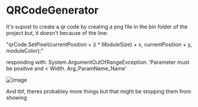# QRCodeGenerator

It's supost to create a qr code by creating a png file in the bin folder of the project but, it doesn't because of the line:

"qrCode.SetPixel(currentPosition + (i * ModuleSize) + x, currentPosition + y, moduleColor);"

responding with: 
System.ArgumentOutOfRangeException: 'Parameter must be positive and < Width. Arg_ParamName_Name'

![image](https://github.com/Death-Coffin/QRCodeGenerator/assets/129228615/0ca1b782-c8c5-44b4-8191-aff4f41d6286)

And tbf, theres probabley more things but that might be stopping them from showing
